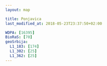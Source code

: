 ```yaml
---
layout: map

title: Ponjavica
last_modified_at: 2018-05-23T23:37:50+02:00

WDPA: [16395]
BioRaS: [70]
geoSrbija:
  L1_183: [174]
  L1_302: [25]
  L1_362: [25]
---
```

